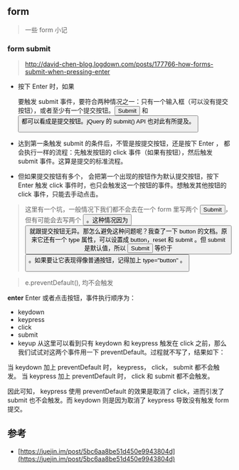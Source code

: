 ## form
> 一些 form 小记

### form submit
> http://david-chen-blog.logdown.com/posts/177766-how-forms-submit-when-pressing-enter

- 按下 Enter 时，如果 <form> 要触发 submit 事件，要符合两种情况之一：只有一个输入框（可以没有提交按钮），或者至少有一个提交按钮。<input type="submit"> 和 <button> 都可以看成是提交按钮。jQuery 的 submit() API 也对此有所提及。

- 达到第一条触发 submit 的条件后，不管是按提交按钮，还是按下 Enter ，<form> 都会执行一样的流程：先触发按钮的 click 事件（如果有按钮），然后触发 submit 事件。这算是提交的标准流程。

- 但如果提交按钮有多个，<form> 会把第一个出现的按钮作为默认提交按钮，按下 Enter 触发 click 事件时，也只会触发这一个按钮的事件。想触发其他按钮的 click 事件，只能去手动点击。

>这里有一个坑，一般情况下我们都不会去在一个 form 里写两个 <input type="submit">，但有可能会去写两个 <button> 。这种情况因为 <button> 就跟提交按钮无异。那怎么避免这种问题呢？我查了一下 button 的文档。原来它还有一个 type 属性，可以设置成 button，reset 和 submit 。但 submit 是默认值，所以 <input type="submit"> 等价于 <button type="submit">。如果要让它表现得像普通按钮，记得加上 type="button" 。

> e.preventDefault(), 均不会触发

**enter**
Enter 或者点击按钮，事件执行顺序为：

- keydown
- keypress
- click
- submit
- keyup
从这里可以看到只有 keydown 和 keypress 触发在 click 之前，那么我们试试对这两个事件用一下 preventDefault。过程就不写了，结果如下：

当 keydown 加上 preventDefault 时， keypress， click， submit 都不会触发。
当 keypress 加上 preventDefault 时， click 和 submit 都不会触发。

因此可知， keypress 使用 preventDefault 的效果是取消了 click，进而引发了 submit 也不会触发。而 keydown 则是因为取消了 keypress 导致没有触发 form 提交。

## 参考

- [https://juejin.im/post/5bc6aa8be51d450e9943804d](https://juejin.im/post/5bc6aa8be51d450e9943804d)